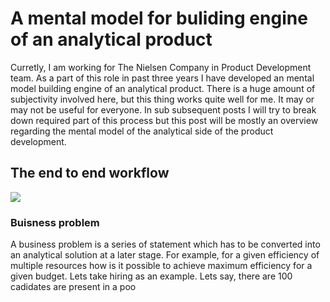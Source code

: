 # A mental model for buliding engine of an analytical product

Curretly, I am working for The Nielsen Company in Product Development team. As a part of this role in past three years I have developed an mental model building engine of an analytical product. There is a huge amount of subjectivity involved here, but this thing works quite well for me. It may or may not be useful for everyone. In sub subsequent posts I will try to break down required part of this process but this post will be mostly an overview regarding the mental model of the analytical side of the product development. 

## The end to end workflow


![](https://pandalearnstocode.in/mental_model/a_mental_model_of_analytical_product_engine.png)

### Buisness problem

A business problem is a series of statement which has to be converted into an analytical solution at a later stage. For example, for a given efficiency of multiple resources how is it possible to achieve maximum efficiency for a given budget. Lets take hiring as an example. Lets say, there are 100 cadidates are present in a poo
<!--stackedit_data:
eyJoaXN0b3J5IjpbMjM4NjgwMTEsLTIwOTEwOTA2MDQsLTIwOD
g3NDY2MTJdfQ==
-->